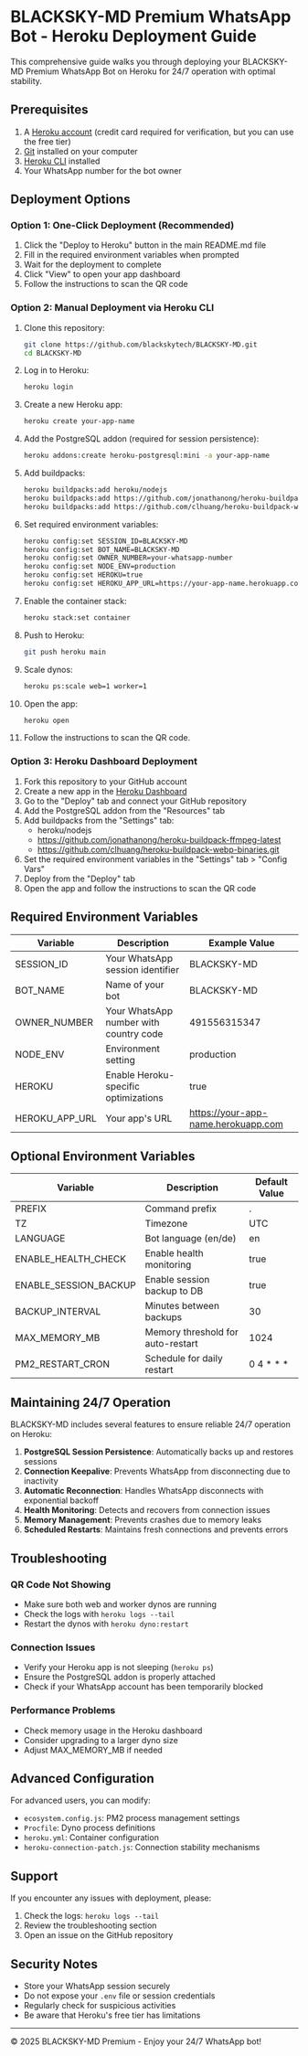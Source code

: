 # BLACKSKY-MD Premium WhatsApp Bot - Heroku Deployment Guide

This comprehensive guide walks you through deploying your BLACKSKY-MD Premium WhatsApp Bot on Heroku for 24/7 operation with optimal stability.

## Prerequisites

1. A [Heroku account](https://signup.heroku.com/) (credit card required for verification, but you can use the free tier)
2. [Git](https://git-scm.com/downloads) installed on your computer
3. [Heroku CLI](https://devcenter.heroku.com/articles/heroku-cli) installed
4. Your WhatsApp number for the bot owner

## Deployment Options

### Option 1: One-Click Deployment (Recommended)

1. Click the "Deploy to Heroku" button in the main README.md file
2. Fill in the required environment variables when prompted
3. Wait for the deployment to complete
4. Click "View" to open your app dashboard
5. Follow the instructions to scan the QR code

### Option 2: Manual Deployment via Heroku CLI

1. Clone this repository:
   ```bash
   git clone https://github.com/blackskytech/BLACKSKY-MD.git
   cd BLACKSKY-MD
   ```

2. Log in to Heroku:
   ```bash
   heroku login
   ```

3. Create a new Heroku app:
   ```bash
   heroku create your-app-name
   ```

4. Add the PostgreSQL addon (required for session persistence):
   ```bash
   heroku addons:create heroku-postgresql:mini -a your-app-name
   ```

5. Add buildpacks:
   ```bash
   heroku buildpacks:add heroku/nodejs
   heroku buildpacks:add https://github.com/jonathanong/heroku-buildpack-ffmpeg-latest
   heroku buildpacks:add https://github.com/clhuang/heroku-buildpack-webp-binaries.git
   ```

6. Set required environment variables:
   ```bash
   heroku config:set SESSION_ID=BLACKSKY-MD
   heroku config:set BOT_NAME=BLACKSKY-MD
   heroku config:set OWNER_NUMBER=your-whatsapp-number
   heroku config:set NODE_ENV=production
   heroku config:set HEROKU=true
   heroku config:set HEROKU_APP_URL=https://your-app-name.herokuapp.com
   ```

7. Enable the container stack:
   ```bash
   heroku stack:set container
   ```

8. Push to Heroku:
   ```bash
   git push heroku main
   ```

9. Scale dynos:
   ```bash
   heroku ps:scale web=1 worker=1
   ```

10. Open the app:
    ```bash
    heroku open
    ```

11. Follow the instructions to scan the QR code.

### Option 3: Heroku Dashboard Deployment

1. Fork this repository to your GitHub account
2. Create a new app in the [Heroku Dashboard](https://dashboard.heroku.com/)
3. Go to the "Deploy" tab and connect your GitHub repository
4. Add the PostgreSQL addon from the "Resources" tab
5. Add buildpacks from the "Settings" tab:
   - heroku/nodejs
   - https://github.com/jonathanong/heroku-buildpack-ffmpeg-latest
   - https://github.com/clhuang/heroku-buildpack-webp-binaries.git
6. Set the required environment variables in the "Settings" tab > "Config Vars"
7. Deploy from the "Deploy" tab
8. Open the app and follow the instructions to scan the QR code

## Required Environment Variables

| Variable | Description | Example Value |
|----------|-------------|---------------|
| SESSION_ID | Your WhatsApp session identifier | BLACKSKY-MD |
| BOT_NAME | Name of your bot | BLACKSKY-MD |
| OWNER_NUMBER | Your WhatsApp number with country code | 491556315347 |
| NODE_ENV | Environment setting | production |
| HEROKU | Enable Heroku-specific optimizations | true |
| HEROKU_APP_URL | Your app's URL | https://your-app-name.herokuapp.com |

## Optional Environment Variables

| Variable | Description | Default Value |
|----------|-------------|---------------|
| PREFIX | Command prefix | . |
| TZ | Timezone | UTC |
| LANGUAGE | Bot language (en/de) | en |
| ENABLE_HEALTH_CHECK | Enable health monitoring | true |
| ENABLE_SESSION_BACKUP | Enable session backup to DB | true |
| BACKUP_INTERVAL | Minutes between backups | 30 |
| MAX_MEMORY_MB | Memory threshold for auto-restart | 1024 |
| PM2_RESTART_CRON | Schedule for daily restart | 0 4 * * * |

## Maintaining 24/7 Operation

BLACKSKY-MD includes several features to ensure reliable 24/7 operation on Heroku:

1. **PostgreSQL Session Persistence**: Automatically backs up and restores sessions
2. **Connection Keepalive**: Prevents WhatsApp from disconnecting due to inactivity
3. **Automatic Reconnection**: Handles WhatsApp disconnects with exponential backoff
4. **Health Monitoring**: Detects and recovers from connection issues
5. **Memory Management**: Prevents crashes due to memory leaks
6. **Scheduled Restarts**: Maintains fresh connections and prevents errors

## Troubleshooting

### QR Code Not Showing
- Make sure both web and worker dynos are running
- Check the logs with `heroku logs --tail`
- Restart the dynos with `heroku dyno:restart`

### Connection Issues
- Verify your Heroku app is not sleeping (`heroku ps`)
- Ensure the PostgreSQL addon is properly attached
- Check if your WhatsApp account has been temporarily blocked

### Performance Problems
- Check memory usage in the Heroku dashboard
- Consider upgrading to a larger dyno size
- Adjust MAX_MEMORY_MB if needed

## Advanced Configuration

For advanced users, you can modify:

- `ecosystem.config.js`: PM2 process management settings
- `Procfile`: Dyno process definitions
- `heroku.yml`: Container configuration
- `heroku-connection-patch.js`: Connection stability mechanisms

## Support

If you encounter any issues with deployment, please:

1. Check the logs: `heroku logs --tail`
2. Review the troubleshooting section
3. Open an issue on the GitHub repository

## Security Notes

- Store your WhatsApp session securely
- Do not expose your `.env` file or session credentials
- Regularly check for suspicious activities
- Be aware that Heroku's free tier has limitations

---

© 2025 BLACKSKY-MD Premium - Enjoy your 24/7 WhatsApp bot!